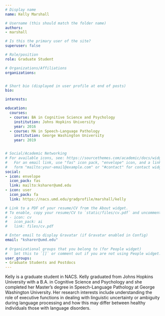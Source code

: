 ```yaml
---
# Display name
name: Kelly Marshall

# Username (this should match the folder name)
authors:
- marshall

# Is this the primary user of the site?
superuser: false

# Role/position
role: Graduate Student

# Organizations/Affiliations
organizations:


# Short bio (displayed in user profile at end of posts)
bio:

interests:

education:
  courses:
  - course: BA in Cognitive Science and Psychology
    institution: Johns Hopkins University
    year: 2016
  - course: MA in Speech-Language Pathology
    institution: George Washington University
    year: 2019


# Social/Academic Networking
# For available icons, see: https://sourcethemes.com/academic/docs/widgets/#icons
#   For an email link, use "fas" icon pack, "envelope" icon, and a link in the
#   form "mailto:your-email@example.com" or "#contact" for contact widget.
social:
- icon: envelope
  icon_pack: fas
  link: mailto:ksharer@umd.edu
- icon: user
  icon_pack: fa
  link: https://nacs.umd.edu/gradprofile/marshall/kelly

# Link to a PDF of your resume/CV from the About widget.
# To enable, copy your resume/CV to `static/files/cv.pdf` and uncomment the lines below.  
# - icon: cv
#   icon_pack: ai
#   link: files/cv.pdf

# Enter email to display Gravatar (if Gravatar enabled in Config)
email: "ksharer@umd.edu"
  
# Organizational groups that you belong to (for People widget)
#   Set this to `[]` or comment out if you are not using People widget.  
user_groups:
- Graduate Students and Postdocs
---
```

Kelly is a graduate student in NACS. Kelly graduated from Johns Hopkins University with a B.A. in Cognitive Science and Psychology and she completed her Master’s degree in Speech-Language Pathology at George Washington University. Her research interests include understanding the role of executive functions in dealing with linguistic uncertainty or ambiguity during language processing and how this may differ between healthy individuals those with language disorders.  